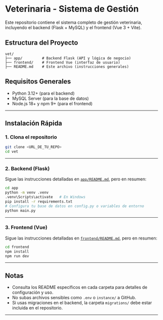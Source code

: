 # Veterinaria - Sistema de Gestión

Este repositorio contiene el sistema completo de gestión veterinaria, incluyendo el backend (Flask + MySQL) y el frontend (Vue 3 + Vite).

## Estructura del Proyecto

```
vet/
├── app/         # Backend Flask (API y lógica de negocio)
├── frontend/    # Frontend Vue (interfaz de usuario)
├── README.md    # Este archivo (instrucciones generales)
```

## Requisitos Generales

- Python 3.12+ (para el backend)
- MySQL Server (para la base de datos)
- Node.js 18+ y npm 9+ (para el frontend)

---

## Instalación Rápida

### 1. Clona el repositorio

```sh
git clone <URL_DE_TU_REPO>
cd vet
```

---

### 2. Backend (Flask)

Sigue las instrucciones detalladas en [`app/README.md`](app/README.md), pero en resumen:

```sh
cd app
python -m venv .venv
.venv\Scripts\activate   # En Windows
pip install -r requirements.txt
# Configura tu base de datos en config.py o variables de entorno
python main.py
```

---

### 3. Frontend (Vue)

Sigue las instrucciones detalladas en [`frontend/README.md`](frontend/README.md), pero en resumen:

```sh
cd frontend
npm install
npm run dev
```

---

## Notas

- Consulta los README específicos en cada carpeta para detalles de configuración y uso.
- No subas archivos sensibles como `.env` o `instance/` a GitHub.
- Si usas migraciones en el backend, la carpeta `migrations/` debe estar incluida en el repositorio.

---